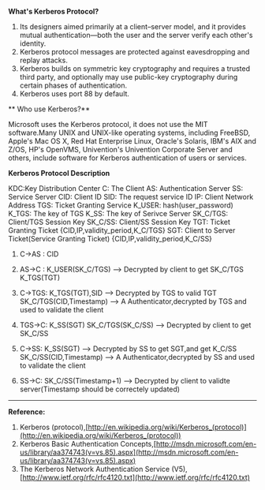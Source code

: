 <!---
markmeta_author: wongoo
markmeta_date: 2013-04-06 02:53:49+00:00
excerpt: Kerberos Protocol Learning Note
slug: kerberos-protocol-learning-note
markmeta_title: Kerberos Protocol Learning Note
wordpress_id: 417
markmeta_categories: Knowledge
markmeta_tags: kerberos,protocol,security,sso
-->

**What's Kerberos Protocol?**

1. Its designers aimed primarily at a client–server model, and it provides mutual authentication—both the user and the server verify each other's identity.
2. Kerberos protocol messages are protected against eavesdropping and replay attacks.
3. Kerberos builds on symmetric key cryptography and requires a trusted third party, and optionally may use public-key cryptography during certain phases of authentication.
4. Kerberos uses port 88 by default.

** Who use Kerberos?**

Microsoft uses the Kerberos protocol, it does not use the MIT software.Many UNIX and UNIX-like operating systems, including FreeBSD, Apple's Mac OS X, Red Hat Enterprise Linux, Oracle's Solaris, IBM's AIX and Z/OS, HP's OpenVMS, Univention's Univention Corporate Server and others, include software for Kerberos authentication of users or services.

**Kerberos Protocol Description**

KDC:Key Distribution Center
C: The Client
AS: Authentication Server
SS: Service Server
CID: Client ID
SID: The request service ID
IP: Client Network Address
TGS: Ticket Granting Service
K_USER: hash(user_password)
K_TGS: The key of TGS
K_SS: The key of Serivce Server
SK_C/TGS: Client/TGS Session Key
SK_C/SS: Client/SS Session Key
TGT: Ticket Granting Ticket {CID,IP,validity_period,K_C/TGS}
SGT: Client to Server Ticket(Service Granting Ticket) {CID,IP,validity_period,K_C/SS}

1. C->AS :
CID

2. AS->C :
K_USER(SK_C/TGS) --> Decrypted by client to get SK_C/TGS
K_TGS(TGT)

3. C->TGS:
K_TGS(TGT),SID --> Decrypted by TGS to valid TGT
SK_C/TGS(CID,Timestamp) --> A Authenticator,decrypted by TGS and used to validate the client

4. TGS->C:
K_SS(SGT)
SK_C/TGS(SK_C/SS) --> Decrypted by client to get SK_C/SS

5. C->SS:
K_SS(SGT) --> Decrypted by SS to get SGT,and get K_C/SS
SK_C/SS(CID,Timestamp) --> A Authenticator,decrypted by SS and used to validate the client

6. SS->C:
SK_C/SS(Timestamp+1) --> Decrypted by client to validte server(Timestamp should be correctely updated)




* * *


**Reference:**
1. Kerberos (protocol),[http://en.wikipedia.org/wiki/Kerberos_(protocol)](http://en.wikipedia.org/wiki/Kerberos_(protocol))
2. Kerberos Basic Authentication Concepts,[http://msdn.microsoft.com/en-us/library/aa374743(v=vs.85).aspx](http://msdn.microsoft.com/en-us/library/aa374743(v=vs.85).aspx)
3. The Kerberos Network Authentication Service (V5),[http://www.ietf.org/rfc/rfc4120.txt](http://www.ietf.org/rfc/rfc4120.txt)
